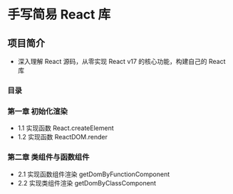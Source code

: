 # 手写简易 React 库

## 项目简介

- 深入理解 React 源码，从零实现 React v17 的核心功能，构建自己的 React 库

### 目录

### 第一章 初始化渲染

- 1.1 实现函数 React.createElement
- 1.2 实现函数 ReactDOM.render

### 第二章 类组件与函数组件

- 2.1 实现函数组件渲染 getDomByFunctionComponent
- 2.2 实现类组件渲染 getDomByClassComponent
